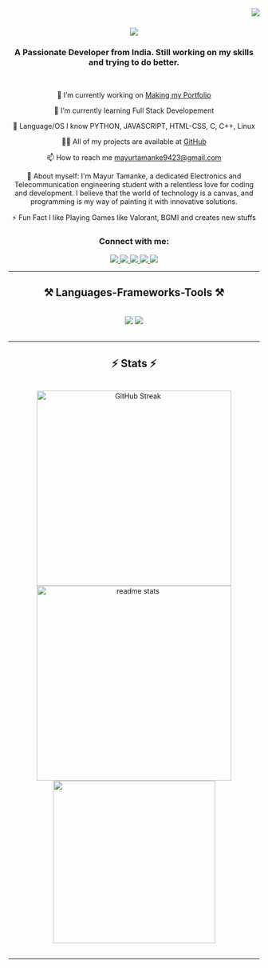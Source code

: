 <img align="right" src="https://visitor-badge.laobi.icu/badge?page_id=CyberHunter8857.CyberHunter8857" />

<h1 align="center">
    <img src="https://readme-typing-svg.herokuapp.com/?font=Righteous&size=35&center=true&vCenter=true&width=500&height=70&duration=4000&lines=Hello+There!+👋;+I'm+Mayur+Tamanke!😎;" />
</h1>

<h3 align="center">A Passionate Developer from India. Still working on my skills and trying to do better.</h3>

<br/>

<div align="center">
 
 🔭 I’m currently working on <a href="#">Making my Portfolio</a>
 
 🌱 I’m currently learning Full Stack Developement

 👯 Language/OS I know PYTHON, JAVASCRIPT, HTML-CSS, C, C++, Linux

 👨‍💻 All of my projects are available at <a href="https://github.com/CyberHunter8857">GitHub</a>

 📫 How to reach me <a href="mayurtamanke9423@gmail.com">mayurtamanke9423@gmail.com</a>

 📄 About myself: I'm Mayur Tamanke, a dedicated Electronics and Telecommunication engineering student with a relentless love for coding and development. I believe that the world of technology is a canvas, and programming is my way of painting it with innovative solutions.

 ⚡ Fun Fact I like Playing Games like Valorant, BGMI and creates new stuffs

 </div>
 <h3 align="center">Connect with me:</h3>
<div align="center"> 
  <a href="mayurtamanke9423@gmail.com">
    <img src="https://img.shields.io/badge/Gmail-333333?style=for-the-badge&logo=gmail&logoColor=red" />
  </a>
  <a href="https://www.linkedin.com/in/mayur-tamanke-8726a7283?utm_source=share&utm_campaign=share_via&utm_content=profile&utm_medium=android_app" target="_blank">
    <img src="https://img.shields.io/badge/LinkedIn-0077B5?style=for-the-badge&logo=linkedin&logoColor=white" target="_blank" />
  </a>
  <a href="https://www.instagram.com/mayurtamanke/" target="_blank">
    <img src="https://img.shields.io/badge/Instagram-d62976?style=for-the-badge&logo=instagram&logoColor=white" target="_blank" />
  <a href="#" target="_blank">
  <a href="https://x.com/mayurtamanke" target="_blank">
    <img src="https://img.shields.io/badge/Twitter(x)-000000?style=for-the-badge&logo=x&logoColor=white" target="_blank" />
  <a href="#" target="_blank">
     <img src="https://img.shields.io/badge/Portfolio-FF5722?style=for-the-badge&logo=todoist&logoColor=white" target="_blank" /> <!-- sqlite, safari, google-chrome are other good icon options -->
  </a>
</div>

 <hr/>
 
<h2 align="center">⚒️ Languages-Frameworks-Tools ⚒️</h2>
<br/>
<div align="center">
    <img src="https://skillicons.dev/icons?i=bootstrap,html,css,vscode,github,figma,tailwind,git" />
    <img src="https://skillicons.dev/icons?i=python,javascript,typescript,c,cpp" /><br>
</div>

<br/>
<hr/>
<h2 align="center">⚡ Stats ⚡</h2>
<br>
<div align=center>
    <img width=390 src="https://streak-stats.demolab.com?user=CyberHunter8857&theme=react&border_radius=10" alt="GitHub Streak" />
  <img width=390 src="https://github-readme-stats.vercel.app/api?username=CyberHunter8857&theme=react&show_icons=true&hide_border=false&count_private=true&border_radius=10" alt="readme stats" />
  <br/>
  <img width=325 align="center" src="https://github-readme-stats.vercel.app/api/top-langs/?username=CyberHunter8857&theme=react&show_icons=true&hide_border=false&layout=compact" />
</div>
<br/>

<hr/>
